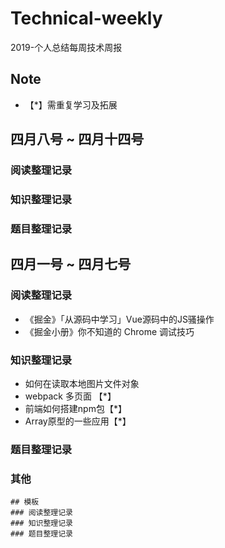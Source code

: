 # Technical-weekly
2019-个人总结每周技术周报

## Note
- 【*】需重复学习及拓展

## 四月八号 ~ 四月十四号
### 阅读整理记录
### 知识整理记录
### 题目整理记录

## 四月一号 ~ 四月七号

### 阅读整理记录
- 《掘金》「从源码中学习」Vue源码中的JS骚操作
- 《掘金小册》你不知道的 Chrome 调试技巧

### 知识整理记录
- 如何在读取本地图片文件对象
- webpack 多页面 【*】
- 前端如何搭建npm包【*】
- Array原型的一些应用【*】

### 题目整理记录

### 其他 

```
## 模板
### 阅读整理记录
### 知识整理记录
### 题目整理记录
```


